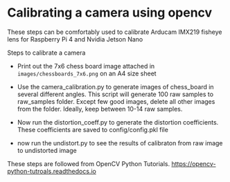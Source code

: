 # Calibrating a camera using opencv

These steps can be comfortably used to calibrate Arducam IMX219 fisheye lens for Raspberry Pi 4 and Nvidia Jetson Nano

Steps to calibrate a camera

* Print out the 7x6 chess board image attached in `images/chessboards_7x6.png` on an A4 size sheet

* Use the camera_calibration.py to generate images of chess_board in several different angles.
This script will generate 100 raw samples to raw_samples folder. Except few good images, delete all other images from the folder.
Ideally, keep between 10-14 raw samples. 

* Now run the distortion_coeff.py to generate the distortion coefficients. These coefficients are saved to config/config.pkl file
* now run the undistort.py to see the results of calibraton from raw image to undistorted image

These steps are followed from OpenCV Python Tutorials. https://opencv-python-tutroals.readthedocs.io
